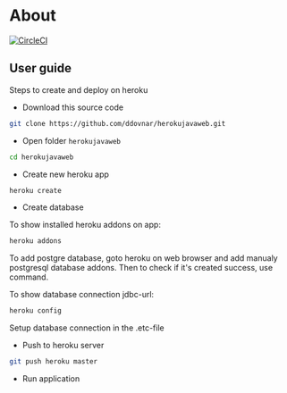 # About

[![CircleCI](https://circleci.com/gh/heroku/java-getting-started.svg?style=svg)](https://circleci.com/gh/heroku/java-getting-started)

## User guide

Steps to create and deploy on heroku
* Download this source code

```bash
git clone https://github.com/ddovnar/herokujavaweb.git
```

* Open folder `herokujavaweb`

```bash
cd herokujavaweb
```

* Create new heroku app

```bash
heroku create
```

* Create database

To show installed heroku addons on app:

```bash
heroku addons
```

To add postgre database, goto heroku on web browser and add manualy postgresql database addons.
Then to check if it's created success, use command.

To show database connection jdbc-url:

```bash
heroku config
```

Setup database connection in the .etc-file

* Push to heroku server

```bash
git push heroku master
```

* Run application